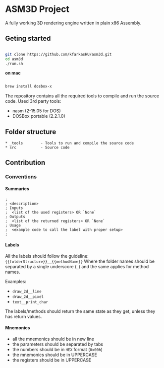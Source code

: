 # ASM3D Project
A fully working 3D rendering engine written in plain x86 Assembly.

## Geting started
```bash

git clone https://github.com/kfarkasHU/asm3d.git
cd asm3d
./run.sh

```

**on mac**
```sh

brew install dosbox-x

```


The repository contains all the required tools to compile and run the source code.
Used 3rd party tools:
* nasm (2-15.05 for DOS)
* DOSBox portable (2.2.1.0)

## Folder structure
```
* _tools		- Tools to run and compile the source code
* src			- Source code
```

## Contribution
### Conventions
#### Summaries
```assembly
;
; <description>
; Inputs
;  <list of the used registers> OR `None`
; Outputs
;  <list of the returned registers> OR `None`
; Usage
;  <example code to call the label with proper setup>
;
```
#### Labels
All the labels should follow the guideline:
`{{folderStructure}}__{{methodName}}`
Where the folder names should be separated by a single underscore (`_`) and the same applies for method names.

Examples:
* `draw_2d__line`
* `draw_2d__pixel`
* `text__print_char`

The labels/methods should return the same state as they get, unless they has return values.

#### Mnemonics

* all the mnemonics should be in new line
* the parameters should be separated by tabs
* the numbers should be in `HEX` format (`0x00h`)
* the mnemonics should be in UPPERCASE
* the registers should be in UPPERCASE 